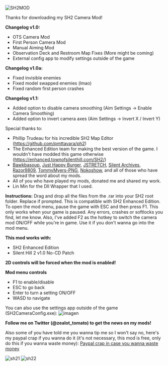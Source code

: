 ![SH2MOD](https://github.com/user-attachments/assets/5cbdcda5-0481-46db-9606-66b23aa9b53e)

Thanks for downloading my SH2 Camera Mod!

**Changelog v1.0:**
- OTS Camera Mod
- First Person Camera Mod
- Manual Aiming Mod
- Observation Deck and Restroom Map Fixes (More might be coming)
- External config app to modify settings outside of the game

**Changelog v1.0a:**
- Fixed invisible enemies
- Fixed model swapped enemies (lmao)
- Fixed random first person crashes

**Changelog v1.1:**
- Added option to disable camera smoothing (Aim Settings -> Enable Camera Smoothing)
- Added option to invert camera axes (Aim Settings -> Invert X / Invert Y)

Special thanks to:
- Phillip Trudeau for his incredible SH2 Map Editor (https://github.com/pmttavara/ph2)
- The Enhanced Edition team for making the best version of the game. I wouldn't have modded this game otherwise (https://enhanced.townofsilenthill.com/SH2/)
- [Bawkbasoup](https://www.youtube.com/@Bawkbasoup), [Just Happy Burger](https://www.youtube.com/@JustHappyBurger), [JSTRETCH](https://www.youtube.com/c/ElS%C3%B3tanodeJSTRETCH), [Silent Archives](https://www.youtube.com/@silenthillarchives), [Razor9809](https://www.youtube.com/@Razor9809), [TommyMyers-PNG](https://www.youtube.com/@TommyMyers-PNG), [Nokoshow](https://www.youtube.com/@Nokoshow), and all of those who have spread the word about my mods.
- All of you who have played my mods, donated me and shared my work.
- Lin Min for the Dll Wrapper that I used.

**Instructions:**
Drag and drop all the files from the .rar into your SH2 root folder. Replace if prompted. This is compatible with SH2 Enhanced Edition. To open the mod menu, pause the game with ESC and then press F1. This only works when your game is paused. Any errors, crashes or softlocks you find, let me know. Also, I've added F2 as the hotkey to switch the camera mod ON/OFF while you're in game. Use it if you don't wanna go into the mod menu.

**This mod works with:**
- SH2 Enhanced Edition
- Silent Hill 2 v1.0 No-CD Patch

**2D controls will be forced when the mod is enabled!**

**Mod menu controls**
- F1 to enable/disable
- ESC to go back
- Enter to turn a setting ON/OFF
- WASD to navigate

You can also use the settings app outside of the game (SH2CameraConfig.exe):
![imagen](https://github.com/user-attachments/assets/e71e8340-25d8-477f-81e7-63dd065f0c3c)

**Follow me on Twitter (@zealot_tomato) to get the news on my mods!**

Also some of you have told me you wanna tip me so I won't say no, here's my paypal crap if you wanna do it (it's not necessary, this mod is free, only do this if you wanna waste money): [Paypal crap in case you wanna waste money](https://www.paypal.me/zealottomato)

![sh21](https://github.com/user-attachments/assets/e0fe5c79-ee66-4534-b1cb-c176f18dd3c3)
![sh22](https://github.com/user-attachments/assets/9efd2369-bc38-46fc-a0eb-b7485195ac86)
